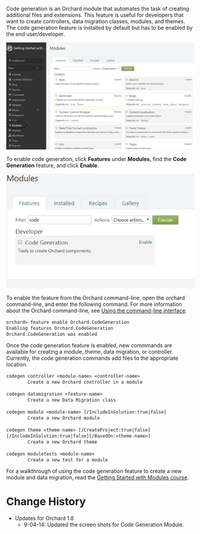 
Code generation is an Orchard module that automates the task of creating additional files and extensions. This feature is useful for developers that want to create controllers, data migration classes, modules, and themes. The code generation feature is installed by default but has to be enabled by the end user/developer.


![](../Upload/screenshots_675/codegen.png)

To enable code generation, click **Features** under **Modules**, find the **Code Generation** feature, and click **Enable**.


![](../Upload/screenshots_675/codegenenable.PNG)


To enable the feature from the Orchard command-line, open the orchard command-line, and enter the following command. For more information about the Orchard command-line, see [Using the command-line interface](Using-the-command-line-interface).

    
    orchard> feature enable Orchard.CodeGeneration
    Enabling features Orchard.CodeGeneration
    Orchard.CodeGeneration was enabled


Once the code generation feature is enabled, new commmands are available for creating a module, theme, data migration, or controller. Currently, the code generation commands add files to the appropriate location.

    
    codegen controller <module-name> <controller-name>
            Create a new Orchard controller in a module
    
    codegen datamigration <feature-name>
            Create a new Data Migration class
    
    codegen module <module-name> [/IncludeInSolution:true|false]
            Create a new Orchard module
    
    codegen theme <theme-name> [/CreateProject:true|false][/IncludeInSolution:true|false][/BasedOn:<theme-name>]
            Create a new Orchard theme

    codegen moduletests <module-name> 
            Create a new test for a module
            
For a walkthrough of using the code generation feature to create a new module and data migration, read the [Getting Started with Modules course](Getting-Started-with-Modules).

# Change History
* Updates for Orchard 1.8
	* 9-04-14: Updated the screen shots for Code Generation Module.